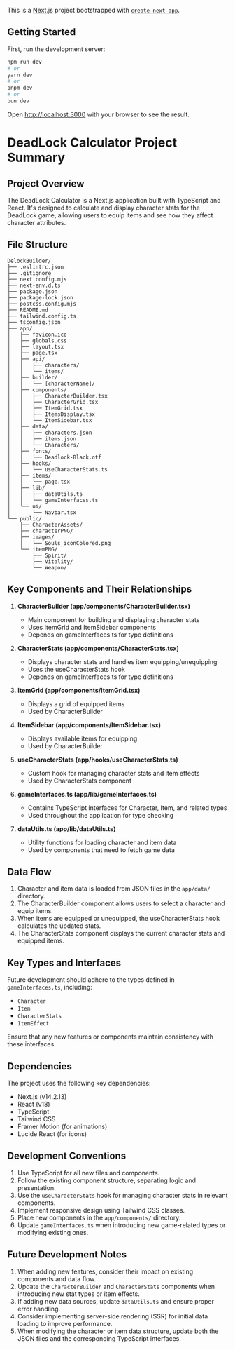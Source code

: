 This is a [Next.js](https://nextjs.org) project bootstrapped with [`create-next-app`](https://nextjs.org/docs/app/api-reference/cli/create-next-app).

## Getting Started

First, run the development server:

```bash
npm run dev
# or
yarn dev
# or
pnpm dev
# or
bun dev
```

Open [http://localhost:3000](http://localhost:3000) with your browser to see the result.

# DeadLock Calculator Project Summary

## Project Overview
The DeadLock Calculator is a Next.js application built with TypeScript and React. It's designed to calculate and display character stats for the DeadLock game, allowing users to equip items and see how they affect character attributes.

## File Structure
```
DelockBuilder/
├── .eslintrc.json
├── .gitignore
├── next.config.mjs
├── next-env.d.ts
├── package.json
├── package-lock.json
├── postcss.config.mjs
├── README.md
├── tailwind.config.ts
├── tsconfig.json
├── app/
│   ├── favicon.ico
│   ├── globals.css
│   ├── layout.tsx
│   ├── page.tsx
│   ├── api/
│   │   ├── characters/
│   │   └── items/
│   ├── builder/
│   │   └── [characterName]/
│   ├── components/
│   │   ├── CharacterBuilder.tsx
│   │   ├── CharacterGrid.tsx
│   │   ├── ItemGrid.tsx
│   │   ├── ItemsDisplay.tsx
│   │   └── ItemSidebar.tsx
│   ├── data/
│   │   ├── characters.json
│   │   ├── items.json
│   │   └── Characters/
│   ├── fonts/
│   │   └── Deadlock-Black.otf
│   ├── hooks/
│   │   └── useCharacterStats.ts
│   ├── items/
│   │   └── page.tsx
│   ├── lib/
│   │   ├── dataUtils.ts
│   │   └── gameInterfaces.ts
│   └── ui/
│       └── Navbar.tsx
└── public/
    ├── CharacterAssets/
    ├── characterPNG/
    ├── images/
    │   └── Souls_iconColored.png
    └── itemPNG/
        ├── Spirit/
        ├── Vitality/
        └── Weapon/
```

## Key Components and Their Relationships

1. **CharacterBuilder (app/components/CharacterBuilder.tsx)**
   - Main component for building and displaying character stats
   - Uses ItemGrid and ItemSidebar components
   - Depends on gameInterfaces.ts for type definitions

2. **CharacterStats (app/components/CharacterStats.tsx)**
   - Displays character stats and handles item equipping/unequipping
   - Uses the useCharacterStats hook
   - Depends on gameInterfaces.ts for type definitions

3. **ItemGrid (app/components/ItemGrid.tsx)**
   - Displays a grid of equipped items
   - Used by CharacterBuilder

4. **ItemSidebar (app/components/ItemSidebar.tsx)**
   - Displays available items for equipping
   - Used by CharacterBuilder

5. **useCharacterStats (app/hooks/useCharacterStats.ts)**
   - Custom hook for managing character stats and item effects
   - Used by CharacterStats component

6. **gameInterfaces.ts (app/lib/gameInterfaces.ts)**
   - Contains TypeScript interfaces for Character, Item, and related types
   - Used throughout the application for type checking

7. **dataUtils.ts (app/lib/dataUtils.ts)**
   - Utility functions for loading character and item data
   - Used by components that need to fetch game data

## Data Flow
1. Character and item data is loaded from JSON files in the `app/data/` directory.
2. The CharacterBuilder component allows users to select a character and equip items.
3. When items are equipped or unequipped, the useCharacterStats hook calculates the updated stats.
4. The CharacterStats component displays the current character stats and equipped items.

## Key Types and Interfaces
Future development should adhere to the types defined in `gameInterfaces.ts`, including:
- `Character`
- `Item`
- `CharacterStats`
- `ItemEffect`

Ensure that any new features or components maintain consistency with these interfaces.

## Dependencies
The project uses the following key dependencies:
- Next.js (v14.2.13)
- React (v18)
- TypeScript
- Tailwind CSS
- Framer Motion (for animations)
- Lucide React (for icons)

## Development Conventions
1. Use TypeScript for all new files and components.
2. Follow the existing component structure, separating logic and presentation.
3. Use the `useCharacterStats` hook for managing character stats in relevant components.
4. Implement responsive design using Tailwind CSS classes.
5. Place new components in the `app/components/` directory.
6. Update `gameInterfaces.ts` when introducing new game-related types or modifying existing ones.

## Future Development Notes
1. When adding new features, consider their impact on existing components and data flow.
2. Update the `CharacterBuilder` and `CharacterStats` components when introducing new stat types or item effects.
3. If adding new data sources, update `dataUtils.ts` and ensure proper error handling.
4. Consider implementing server-side rendering (SSR) for initial data loading to improve performance.
5. When modifying the character or item data structure, update both the JSON files and the corresponding TypeScript interfaces.
